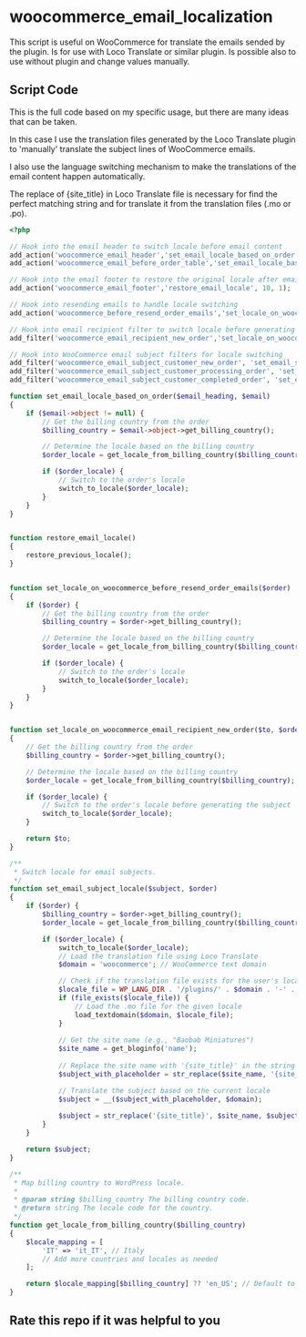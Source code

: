 # woocommerce_email_localization
This script is useful on WooCommerce for translate the emails sended by the plugin.
Is for use with Loco Translate or similar plugin.
Is possible also to use without plugin and change values manually.

## Script Code

This is the full code based on my specific usage, but there are many ideas that can be taken.

In this case I use the translation files generated by the Loco Translate plugin to 'manually' translate the subject lines of WooCommerce emails.

I also use the language switching mechanism to make the translations of the email content happen automatically.

The replace of {site_title} in Loco Translate file is necessary for find the perfect matching string and for translate it from the translation files (.mo or .po).

```php
<?php

// Hook into the email header to switch locale before email content
add_action('woocommerce_email_header','set_email_locale_based_on_order', 10, 2);
add_action('woocommerce_email_before_order_table','set_email_locale_based_on_order', 10, 2);

// Hook into the email footer to restore the original locale after email content
add_action('woocommerce_email_footer','restore_email_locale', 10, 1);

// Hook into resending emails to handle locale switching
add_action('woocommerce_before_resend_order_emails','set_locale_on_woocommerce_before_resend_order_emails', 10, 1);

// Hook into email recipient filter to switch locale before generating the subject
add_filter('woocommerce_email_recipient_new_order','set_locale_on_woocommerce_email_recipient_new_order', 10, 2);

// Hook into WooCommerce email subject filters for locale switching
add_filter('woocommerce_email_subject_customer_new_order', 'set_email_subject_locale', 10, 2);
add_filter('woocommerce_email_subject_customer_processing_order', 'set_email_subject_locale', 10, 2);
add_filter('woocommerce_email_subject_customer_completed_order', 'set_email_subject_locale', 10, 2);

function set_email_locale_based_on_order($email_heading, $email)
{   
    if ($email->object != null) {
        // Get the billing country from the order
        $billing_country = $email->object->get_billing_country();

        // Determine the locale based on the billing country
        $order_locale = get_locale_from_billing_country($billing_country);

        if ($order_locale) {
            // Switch to the order's locale
            switch_to_locale($order_locale);
        }
    }
}


function restore_email_locale()
{
    restore_previous_locale();
}


function set_locale_on_woocommerce_before_resend_order_emails($order)
{
    if ($order) {
        // Get the billing country from the order
        $billing_country = $order->get_billing_country();

        // Determine the locale based on the billing country
        $order_locale = get_locale_from_billing_country($billing_country);

        if ($order_locale) {
            // Switch to the order's locale
            switch_to_locale($order_locale);
        }
    }
}


function set_locale_on_woocommerce_email_recipient_new_order($to, $order)
{
    // Get the billing country from the order
    $billing_country = $order->get_billing_country();

    // Determine the locale based on the billing country
    $order_locale = get_locale_from_billing_country($billing_country);

    if ($order_locale) {
        // Switch to the order's locale before generating the subject
        switch_to_locale($order_locale);
    }

    return $to;
}

/**
 * Switch locale for email subjects.
 */
function set_email_subject_locale($subject, $order)
{
    if ($order) {
        $billing_country = $order->get_billing_country();
        $order_locale = get_locale_from_billing_country($billing_country);

        if ($order_locale) {
            switch_to_locale($order_locale);
            // Load the translation file using Loco Translate
            $domain = 'woocommerce'; // WooCommerce text domain

            // Check if the translation file exists for the user's locale
            $locale_file = WP_LANG_DIR . '/plugins/' . $domain . '-' . $order_locale . '.po';
            if (file_exists($locale_file)) {
                // Load the .mo file for the given locale
                load_textdomain($domain, $locale_file);
            }
            
            // Get the site name (e.g., "Baobab Miniatures")
            $site_name = get_bloginfo('name');
            
            // Replace the site name with '{site_title}' in the string
            $subject_with_placeholder = str_replace($site_name, '{site_title}', $subject);

            // Translate the subject based on the current locale
            $subject = __($subject_with_placeholder, $domain);
            
            $subject = str_replace('{site_title}', $site_name, $subject);
        }
    }

    return $subject;
}

/**
 * Map billing country to WordPress locale.
 *
 * @param string $billing_country The billing country code.
 * @return string The locale code for the country.
 */
function get_locale_from_billing_country($billing_country)
{
    $locale_mapping = [
        'IT' => 'it_IT', // Italy
        // Add more countries and locales as needed
    ];

    return $locale_mapping[$billing_country] ?? 'en_US'; // Default to English
}
```


## Rate this repo if it was helpful to you

